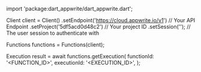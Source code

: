 import 'package:dart_appwrite/dart_appwrite.dart';

Client client = Client()
    .setEndpoint('https://cloud.appwrite.io/v1') // Your API Endpoint
    .setProject('5df5acd0d48c2') // Your project ID
    .setSession(''); // The user session to authenticate with

Functions functions = Functions(client);

Execution result = await functions.getExecution(
    functionId: '<FUNCTION_ID>',
    executionId: '<EXECUTION_ID>',
);
